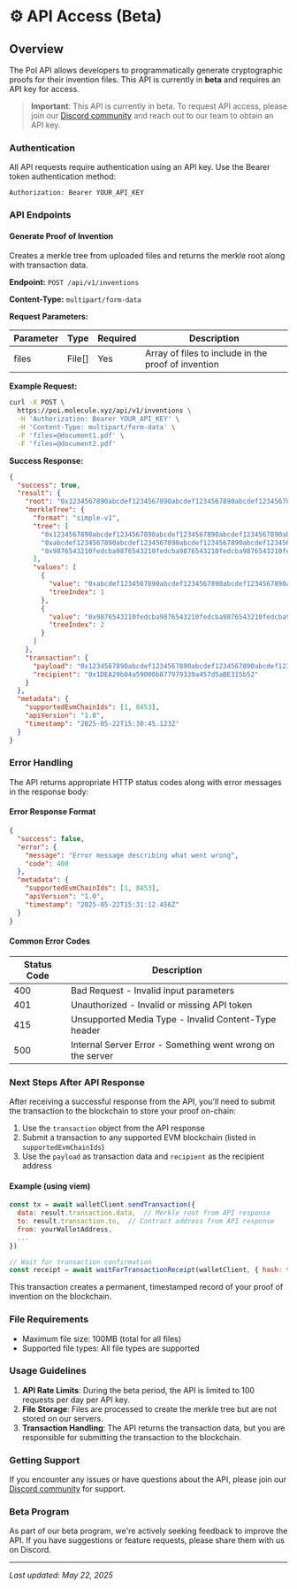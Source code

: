# ⚙️ API Access (Beta)

## Overview

The PoI API allows developers to programmatically generate cryptographic proofs for their invention files. This API is currently in **beta** and requires an API key for access.

> **Important**: This API is currently in beta. To request API access, please join our [Discord community](https://t.co/L0VEiy4Bjk) and reach out to our team to obtain an API key.

### Authentication

All API requests require authentication using an API key. Use the Bearer token authentication method:

```
Authorization: Bearer YOUR_API_KEY
```

### API Endpoints

#### Generate Proof of Invention

Creates a merkle tree from uploaded files and returns the merkle root along with transaction data.

**Endpoint:** `POST /api/v1/inventions`

**Content-Type:** `multipart/form-data`

**Request Parameters:**

| Parameter | Type    | Required | Description                                         |
| --------- | ------- | -------- | --------------------------------------------------- |
| files     | File\[] | Yes      | Array of files to include in the proof of invention |

**Example Request:**

```bash
curl -X POST \
  https://poi.molecule.xyz/api/v1/inventions \
  -H 'Authorization: Bearer YOUR_API_KEY' \
  -H 'Content-Type: multipart/form-data' \
  -F 'files=@document1.pdf' \
  -F 'files=@document2.pdf'
```

**Success Response:**

```json
{
  "success": true,
  "result": {
    "root": "0x1234567890abcdef1234567890abcdef1234567890abcdef1234567890abcdef",
    "merkleTree": {
      "format": "simple-v1",
      "tree": [
        "0x1234567890abcdef1234567890abcdef1234567890abcdef1234567890abcdef",
        "0xabcdef1234567890abcdef1234567890abcdef1234567890abcdef1234567890",
        "0x9876543210fedcba9876543210fedcba9876543210fedcba9876543210fedcba"
      ],
      "values": [
        {
          "value": "0xabcdef1234567890abcdef1234567890abcdef1234567890abcdef1234567890",
          "treeIndex": 1
        },
        {
          "value": "0x9876543210fedcba9876543210fedcba9876543210fedcba9876543210fedcba",
          "treeIndex": 2
        }
      ]
    },
    "transaction": {
      "payload": "0x1234567890abcdef1234567890abcdef1234567890abcdef1234567890abcdef",
      "recipient": "0x1DEA29b04a59000b877979339a457d5aBE315b52"
    }
  },
  "metadata": {
    "supportedEvmChainIds": [1, 8453],
    "apiVersion": "1.0",
    "timestamp": "2025-05-22T15:30:45.123Z"
  }
}
```

### Error Handling

The API returns appropriate HTTP status codes along with error messages in the response body:

#### Error Response Format

```json
{
  "success": false,
  "error": {
    "message": "Error message describing what went wrong",
    "code": 400
  },
  "metadata": {
    "supportedEvmChainIds": [1, 8453],
    "apiVersion": "1.0",
    "timestamp": "2025-05-22T15:31:12.456Z"
  }
}
```

#### Common Error Codes

| Status Code | Description                                                |
| ----------- | ---------------------------------------------------------- |
| 400         | Bad Request - Invalid input parameters                     |
| 401         | Unauthorized - Invalid or missing API token                |
| 415         | Unsupported Media Type - Invalid Content-Type header       |
| 500         | Internal Server Error - Something went wrong on the server |

### Next Steps After API Response

After receiving a successful response from the API, you'll need to submit the transaction to the blockchain to store your proof on-chain:

1. Use the `transaction` object from the API response
2. Submit a transaction to any supported EVM blockchain (listed in `supportedEvmChainIds`)
3. Use the `payload` as transaction data and `recipient` as the recipient address

#### Example (using viem)

```javascript
const tx = await walletClient.sendTransaction({
  data: result.transaction.data,  // Merkle root from API response
  to: result.transaction.to,  // Contract address from API response
  from: yourWalletAddress,
  ...
})

// Wait for transaction confirmation
const receipt = await waitForTransactionReceipt(walletClient, { hash: tx })
```

This transaction creates a permanent, timestamped record of your proof of invention on the blockchain.

### File Requirements

* Maximum file size: 100MB (total for all files)
* Supported file types: All file types are supported

### Usage Guidelines

1. **API Rate Limits**: During the beta period, the API is limited to 100 requests per day per API key.
2. **File Storage**: Files are processed to create the merkle tree but are not stored on our servers.
3. **Transaction Handling**: The API returns the transaction data, but you are responsible for submitting the transaction to the blockchain.

### Getting Support

If you encounter any issues or have questions about the API, please join our [Discord community](https://t.co/L0VEiy4Bjk) for support.

### Beta Program

As part of our beta program, we're actively seeking feedback to improve the API. If you have suggestions or feature requests, please share them with us on Discord.

***

_Last updated: May 22, 2025_
